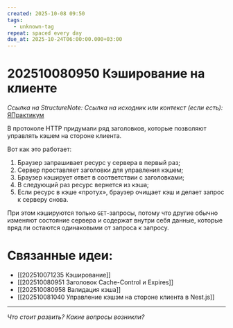 ```yaml
---
created: 2025-10-08 09:50
tags:
  - unknown-tag
repeat: spaced every day
due_at: 2025-10-24T06:00:00.000+03:00
---
```

# 202510080950 Кэширование на клиенте

*Ссылка на StructureNote:*
*Ссылка на исходник или контекст (если есть):* [ЯПрактикум](https://practicum.yandex.ru/learn/backend-nodejs/courses/a4214ab0-2146-4152-b90e-651bf4c7ca5e/sprints/564244/topics/30b04f32-dfb9-4449-8b8a-076fafa5924b/lessons/c31f0466-0632-4f59-8b91-01c4fe1a28f6/)

В протоколе HTTP придумали ряд заголовков, которые позволяют управлять кэшем на стороне клиента.

Вот как это работает:

1. Браузер запрашивает ресурс у сервера в первый раз;
2. Сервер проставляет заголовки для управления кэшем;
3. Браузер кэширует ответ в соответствии с заголовками;
4. В следующий раз ресурс вернется из кэша;
5. Если ресурс в кэше «протух», браузер очищает кэш и делает запрос к серверу снова.

При этом кэшируются только `GET`-запросы, потому что другие обычно изменяют состояние сервера и содержат внутри себя данные, которые вряд ли остаются одинаковыми от запроса к запросу.

# Связанные идеи:

* [[202510071235 Кэширование]]
* [[202510080951 Заголовок Cache-Control и Expires]]
* [[202510080958 Валидация кэша]]
* [[202510081040 Управление кэшэм на стороне клиента в Nest.js]]

---

*Что стоит развить? Какие вопросы возникли?*
